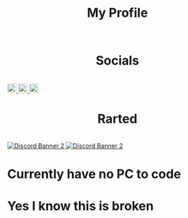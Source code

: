 
<h1 style="text-align: center;" align="center"> My Profile </h1> <br>

<p align="center">
<h1 style="text-align: center;" align="center"> Socials </h1> <br>
  <a href="https://discord.bio/p/Yabadaba">
    <img alt="Discord" width="21px" src="https://raw.githubusercontent.com/epicgamersgg/epicgamersgg/0e566c7ef6fdaa30c4b79fec47d269e685686b63/assets/discord.svg" />
  </a>
  <a href="https://www.twitch.tv/yabonthem">
    <img alt="Twitch" width="21px" src="https://raw.githubusercontent.com/epicgamersgg/epicgamersgg/0e566c7ef6fdaa30c4b79fec47d269e685686b63/assets/twitch.svg" />
  </a>
  <a href="https://www.youtube.com/channel/UC381YFQJubQanhHWrDCZviw">
    <img alt="YouTube" width="21px" src="https://raw.githubusercontent.com/epicgamersgg/epicgamersgg/0e566c7ef6fdaa30c4b79fec47d269e685686b63/assets/youtube.svg" >
  </a>
</p>
<p align="center">
<h1 style="text-align: center;" align="center"> Rarted </h1> <br>
  <a href="https://discord.gg/mDDr2gz">
    <img src="https://discordapp.com/api/guilds/275459310765735937/widget.png?style=banner2" alt="Discord Banner 2"/>
  </a>
  <a href="https://discord.gg/kcdw9NSNkC">
    <img src="https://discordapp.com/api/guilds/802015556478959636/widget.png?style=banner2" alt="Discord Banner 2"/>
  </a>
</p>

# Currently have no PC to code
# Yes I know this is broken
